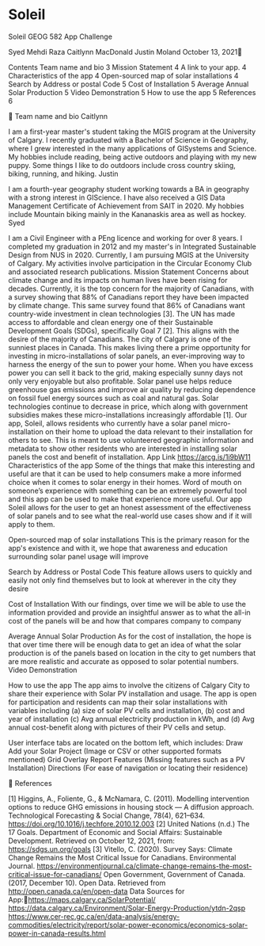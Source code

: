 # Soleil

Soleil GEOG 582 App Challenge

Syed Mehdi Raza Caitlynn MacDonald Justin Moland October 13, 2021

Contents Team name and bio 3 Mission Statement 4 A link to your app. 4 Characteristics of the app 4 Open-sourced map of solar installations 4 Search by Address or postal Code 5 Cost of Installation 5 Average Annual Solar Production 5 Video Demonstration 5 How to use the app 5 References 6

 Team name and bio Caitlynn

I am a first-year master's student taking the MGIS program at the University of Calgary. I recently graduated with a Bachelor of Science in Geography, where I grew interested in the many applications of GISystems and Science. My hobbies include reading, being active outdoors and playing with my new puppy. Some things I like to do outdoors include cross country skiing, biking, running, and hiking. Justin

I am a fourth-year geography student working towards a BA in geography with a strong interest in GIScience. I have also received a GIS Data Management Certificate of Achievement from SAIT in 2020. My hobbies include Mountain biking mainly in the Kananaskis area as well as hockey. Syed

I am a Civil Engineer with a PEng licence and working for over 8 years. I completed my graduation in 2012 and my master's in Integrated Sustainable Design from NUS in 2020. Currently, I am pursuing MGIS at the University of Calgary. My activities involve participation in the Circular Economy Club and associated research publications. Mission Statement Concerns about climate change and its impacts on human lives have been rising for decades. Currently, it is the top concern for the majority of Canadians, with a survey showing that 88% of Canadians report they have been impacted by climate change. This same survey found that 86% of Canadians want country-wide investment in clean technologies [3]. The UN has made access to affordable and clean energy one of their Sustainable Development Goals (SDGs), specifically Goal 7 [2]. This aligns with the desire of the majority of Canadians. The city of Calgary is one of the sunniest places in Canada. This makes living there a prime opportunity for investing in micro-installations of solar panels, an ever-improving way to harness the energy of the sun to power your home. When you have excess power you can sell it back to the grid, making especially sunny days not only very enjoyable but also profitable. Solar panel use helps reduce greenhouse gas emissions and improve air quality by reducing dependence on fossil fuel energy sources such as coal and natural gas. Solar technologies continue to decrease in price, which along with government subsidies makes these micro-installations increasingly affordable [1]. Our app, Soleil, allows residents who currently have a solar panel micro-installation on their home to upload the data relevant to their installation for others to see. This is meant to use volunteered geographic information and metadata to show other residents who are interested in installing solar panels the cost and benefit of installation. App Link https://arcg.is/1i9bW11 Characteristics of the app Some of the things that make this interesting and useful are that it can be used to help consumers make a more informed choice when it comes to solar energy in their homes. Word of mouth on someone’s experience with something can be an extremely powerful tool and this app can be used to make that experience more useful. Our app Soleil allows for the user to get an honest assessment of the effectiveness of solar panels and to see what the real-world use cases show and if it will apply to them.

Open-sourced map of solar installations This is the primary reason for the app's existence and with it, we hope that awareness and education surrounding solar panel usage will improve

Search by Address or Postal Code This feature allows users to quickly and easily not only find themselves but to look at wherever in the city they desire

Cost of Installation With our findings, over time we will be able to use the information provided and provide an insightful answer as to what the all-in cost of the panels will be and how that compares company to company

Average Annual Solar Production As for the cost of installation, the hope is that over time there will be enough data to get an idea of what the solar production is of the panels based on location in the city to get numbers that are more realistic and accurate as opposed to solar potential numbers. Video Demonstration

How to use the app The app aims to involve the citizens of Calgary City to share their experience with Solar PV installation and usage. The app is open for participation and residents can map their solar installations with variables including (a) size of solar PV cells and installation, (b) cost and year of installation (c) Avg annual electricity production in kWh, and (d) Avg annual cost-benefit along with pictures of their PV cells and setup.

User interface tabs are located on the bottom left, which includes: Draw Add your Solar Project (Image or CSV or other supported formats mentioned) Grid Overlay Report Features (Missing features such as a PV Installation) Directions (For ease of navigation or locating their residence)

 References

[1] Higgins, A., Foliente, G., & McNamara, C. (2011). Modelling intervention options to reduce GHG emissions in housing stock — A diffusion approach. Technological Forecasting & Social Change, 78(4), 621–634. https://doi.org/10.1016/j.techfore.2010.12.003 [2] United Nations (n.d.) The 17 Goals. Department of Economic and Social Affairs: Sustainable Development. Retrieved on October 12, 2021, from: https://sdgs.un.org/goals [3] Vitello, C. (2020). Survey Says: Climate Change Remains the Most Critical Issue for Canadians. Environmental Journal. https://environmentjournal.ca/climate-change-remains-the-most-critical-issue-for-canadians/ Open Government, Government of Canada. (2017, December 10). Open Data. Retrieved from http://open.canada.ca/en/open-data Data Sources for App:https://maps.calgary.ca/SolarPotential/ https://data.calgary.ca/Environment/Solar-Energy-Production/ytdn-2qsp https://www.cer-rec.gc.ca/en/data-analysis/energy-commodities/electricity/report/solar-power-economics/economics-solar-power-in-canada-results.html
